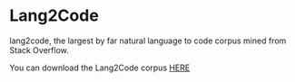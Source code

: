 # Lang2Code
lang2code, the largest by far natural language to code corpus mined from Stack Overflow.

You can download the Lang2Code corpus [HERE](https://drive.google.com/drive/folders/1bgT_MSwCDs0P3tRpClvy6uu6mZciKIJw?usp=sharing)
